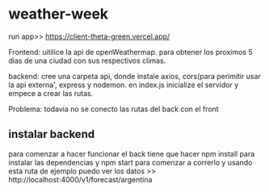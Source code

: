 # weather-week
run app>> https://client-theta-green.vercel.app/

Frontend:
uitilice la api de openWeathermap. para obtener los proximos 5 dias de una ciudad con sus respectivos climas.

backend: 
cree una carpeta api, donde instale axios, cors(para perimitir usar la api externa', express y nodemon. en index.js inicialize el servidor y empece a crear las rutas.

Problema: todavia no se conecto las rutas del back con el front
## instalar backend
para comenzar a hacer funcionar el back tiene que hacer npm install para instalar las dependencias y npm start para comenzar a correrlo
y usando esta ruta de ejemplo puedo ver los datos >> http://localhost:4000/v1/forecast/argentina



